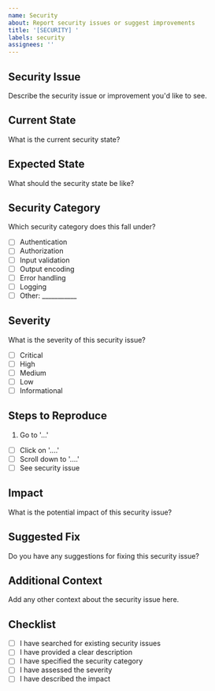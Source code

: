 ```yaml
---
name: Security
about: Report security issues or suggest improvements
title: '[SECURITY] '
labels: security
assignees: ''
---
```


## Security Issue
Describe the security issue or improvement you'd like to see.

## Current State
What is the current security state?

## Expected State
What should the security state be like?

## Security Category
Which security category does this fall under?
- [ ] Authentication
- [ ] Authorization
- [ ] Input validation
- [ ] Output encoding
- [ ] Error handling
- [ ] Logging
- [ ] Other: ___________

## Severity
What is the severity of this security issue?
- [ ] Critical
- [ ] High
- [ ] Medium
- [ ] Low
- [ ] Informational

## Steps to Reproduce
1. Go to '...'
- [ ] Click on '....'
- [ ] Scroll down to '....'
- [ ] See security issue

## Impact
What is the potential impact of this security issue?

## Suggested Fix
Do you have any suggestions for fixing this security issue?

## Additional Context
Add any other context about the security issue here.

## Checklist
- [ ] I have searched for existing security issues
- [ ] I have provided a clear description
- [ ] I have specified the security category
- [ ] I have assessed the severity
- [ ] I have described the impact